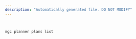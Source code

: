 ```yaml
---
description: "Automatically generated file. DO NOT MODIFY"
---
```


```bash


mgc planner plans list

```